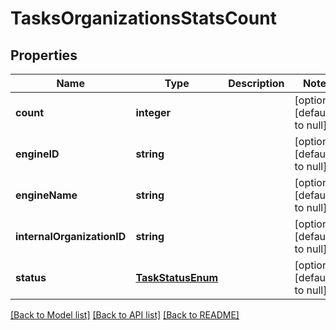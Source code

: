 # TasksOrganizationsStatsCount

## Properties
Name | Type | Description | Notes
------------ | ------------- | ------------- | -------------
**count** | **integer** |  | [optional] [default to null]
**engineID** | **string** |  | [optional] [default to null]
**engineName** | **string** |  | [optional] [default to null]
**internalOrganizationID** | **string** |  | [optional] [default to null]
**status** | [**TaskStatusEnum**](TaskStatusEnum.md) |  | [optional] [default to null]

[[Back to Model list]](../README.md#documentation-for-models) [[Back to API list]](../README.md#documentation-for-api-endpoints) [[Back to README]](../README.md)



